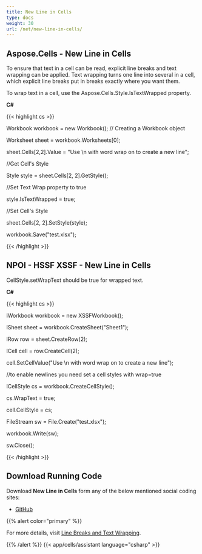 ```yaml
---
title: New Line in Cells
type: docs
weight: 30
url: /net/new-line-in-cells/
---
```


## **Aspose.Cells - New Line in Cells**
To ensure that text in a cell can be read, explicit line breaks and text wrapping can be applied. Text wrapping turns one line into several in a cell, which explicit line breaks put in breaks exactly where you want them.

To wrap text in a cell, use the Aspose.Cells.Style.IsTextWrapped property.

**C#**

{{< highlight cs >}}

 Workbook workbook = new Workbook(); // Creating a Workbook object

Worksheet sheet = workbook.Worksheets[0];

sheet.Cells[2,2].Value = "Use \n with word wrap on to create a new line";

//Get Cell's Style

Style style = sheet.Cells[2, 2].GetStyle();

//Set Text Wrap property to true

style.IsTextWrapped = true;

//Set Cell's Style

sheet.Cells[2, 2].SetStyle(style);

workbook.Save("test.xlsx");

{{< /highlight >}}
## **NPOI - HSSF XSSF - New Line in Cells**
CellStyle.setWrapText should be true for wrapped text.

**C#**

{{< highlight cs >}}

 IWorkbook workbook = new XSSFWorkbook();

ISheet sheet = workbook.CreateSheet("Sheet1");

IRow row = sheet.CreateRow(2);

ICell cell = row.CreateCell(2);

cell.SetCellValue("Use \n with word wrap on to create a new line");

//to enable newlines you need set a cell styles with wrap=true

ICellStyle cs = workbook.CreateCellStyle();

cs.WrapText = true;

cell.CellStyle = cs;

FileStream sw = File.Create("test.xlsx");

workbook.Write(sw);

sw.Close();

{{< /highlight >}}
## **Download Running Code**
Download **New Line in Cells** form any of the below mentioned social coding sites:

- [GitHub](https://github.com/aspose-cells/Aspose.Cells-for-.NET/releases/download/Aspose.Cells_vs_NPOI_1.0/New.Line.In.Cells.Aspose.Cells.zip)

{{% alert color="primary" %}} 

For more details, visit [Line Breaks and Text Wrapping](/cells/net/line-breaks-and-text-wrapping/).

{{% /alert %}}
{{< app/cells/assistant language="csharp" >}}